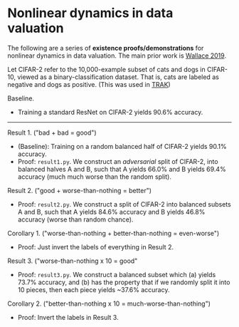 # Nonlinear dynamics in data valuation
The following are a series of **existence proofs/demonstrations** for nonlinear dynamics in data valuation.
The main prior work is [Wallace 2019](https://distill.pub/2019/advex-bugs-discussion/response-6/).

Let CIFAR-2 refer to the 10,000-example subset of cats and dogs in CIFAR-10, viewed as a binary-classification dataset.
That is, cats are labeled as negative and dogs as positive. (This was used in [TRAK](https://arxiv.org/abs/2303.14186))

Baseline.

- Training a standard ResNet on CIFAR-2 yields 90.6% accuracy.
---------------

Result 1. ("bad + bad = good")

- (Baseline): Training on a random balanced half of CIFAR-2 yields 90.1% accuracy.
- Proof: `result1.py`. We construct an *adversarial* split of CIFAR-2, into balanced halves A and B, such that A yields 66.0% and B yields 69.4% accuracy (much much worse than the random split).

Result 2. ("good + worse-than-nothing = better")

- Proof: `result2.py`. We construct a split of CIFAR-2 into balanced subsets A and B, such that A yields 84.6% accuracy and B yields 46.8% accuracy (worse than random chance).

Corollary 1. ("worse-than-nothing + better-than-nothing = even-worse")

- Proof: Just invert the labels of everything in Result 2.

Result 3. ("worse-than-nothing x 10 = good"

- Proof: `result3.py`. We construct a balanced subset which (a) yields 73.7% accuracy, and (b) has the property that if we randomly split it into 10 pieces, then each piece yields ~37.6% accuracy.

Corollary 2. ("better-than-nothing x 10 = much-worse-than-nothing")

- Proof: Invert the labels in Result 3.

